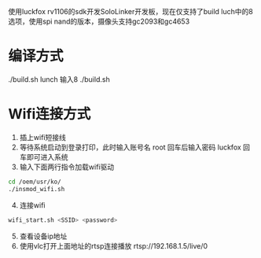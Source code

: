 使用luckfox rv1106的sdk开发SoloLinker开发板，现在仅支持了build luch中的8选项，使用spi nand的版本，摄像头支持gc2093和gc4653
# 编译方式
./build.sh lunch
输入8
./build.sh
# Wifi连接方式
1. 插上wifi短接线
2. 等待系统启动到登录打印，此时输入账号名 root 回车后输入密码 luckfox 回车即可进入系统
3. 输入下面两行指令加载wifi驱动
```bash
cd /oem/usr/ko/
./insmod_wifi.sh
```
4. 连接wifi
```bash
wifi_start.sh <SSID> <password>
```
5. 查看设备ip地址
6. 使用vlc打开上面地址的rtsp连接播放
rtsp://192.168.1.5/live/0
